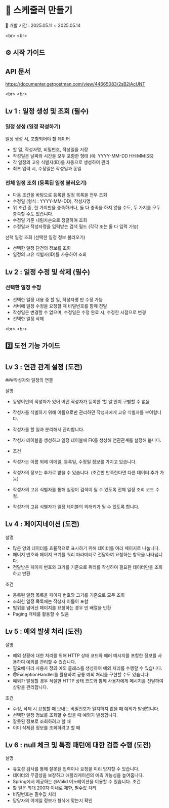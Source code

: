 # 📝 스케줄러 만들기

🐥 개발 기간 : 2025.05.11 ~ 2025.05.14

&lt;br>
&lt;br>

## ⚙️ 시작 가이드


## API 문서
https://documenter.getpostman.com/view/44665083/2sB2jAcUNT

&lt;br>
&lt;br>

## Lv 1 : 일정 생성 및 조회 (필수)

### 일정 생성 (일정 작성하기)

일정 생성 시, 포함되어야 할 데이터

  -    할 일, 작성자명, 비밀번호, 작성일을 저장
  -    작성일은 날짜와 시간을 모두 포함한 형태 (예: YYYY-MM-DD HH:MM:SS)
  -    각 일정의 고유 식별자(ID)를 자동으로 생성하여 관리
  -    최초 입력 시, 수정일은 작성일과 동일


### 전체 일정 조회 (등록된 일정 불러오기)

  -    다음 조건을 바탕으로 등록된 일정 목록을 전부 조회
  -    수정일 (형식 : YYYY-MM-DD), 작성자명
  -    위 조건 중, 한 가지만을 충족하거나, 둘 다 충족을 하지 않을 수도, 두 가지를 모두 충족할 수도 있습니다.
  -    수정일 기준 내림차순으로 정렬하여 조회
  -    수정일과 작성자명을 입력받는 검색 필드 (각각 또는 둘 다 입력 가능)

선택 일정 조회 (선택한 일정 정보 불러오기)

  -    선택한 일정 단건의 정보를 조회
  -    일정의 고유 식별자(ID)를 사용하여 조회

## Lv 2 : 일정 수정 및 삭제 (필수)
### 선택한 일정 수정

  -    선택한 일정 내용 중 할 일, 작성자명 만 수정 가능
  -    서버에 일정 수정을 요청할 때 비밀번호를 함께 전달
  -    작성일은 변경할 수 없으며, 수정일은 수정 완료 시, 수정한 시점으로 변경
  -    선택한 일정 삭제

&lt;br>
&lt;br>

## 2️⃣ 도전 기능 가이드
## Lv 3 : 연관 관계 설정 (도전)
###작성자와 일정의 연결

설명
  -    동명이인의 작성자가 있어 어떤 작성자가 등록한 ‘할 일’인지 구별할 수 없음
  -    작성자를 식별하기 위해 이름으로만 관리하던 작성자에게 고유 식별자를 부여합니다.
  -    작성자를 할 일과 분리해서 관리합니다.
  -    작성자 테이블을 생성하고 일정 테이블에 FK를 생성해 연관관계를 설정해 봅니다.

-    조건
-    작성자는 이름 외에 이메일, 등록일, 수정일 정보를 가지고 있습니다.
-    작성자의 정보는 추가로 받을 수 있습니다. (조건만 만족한다면 다른 데이터 추가 가능)
-    작성자의 고유 식별자를 통해 일정이 검색이 될 수 있도록 전체 일정 조회 코드 수정.
-    작성자의 고유 식별자가 일정 테이블의 외래키가 될 수 있도록 합니다.

## Lv 4 : 페이지네이션 (도전)

설명
-    많은 양의 데이터를 효율적으로 표시하기 위해 데이터를 여러 페이지로 나눕니다.
-    페이지 번호와 페이지 크기를 쿼리 파라미터로 전달하여 요청하는 항목을 나타냅니다.
-    전달받은 페이지 번호와 크기를 기준으로 쿼리를 작성하여 필요한 데이터만을 조회하고 반환

조건
-    등록된 일정 목록을 페이지 번호와 크기를 기준으로 모두 조회
-    조회한 일정 목록에는 작성자 이름이 포함
-    범위를 넘어선 페이지를 요청하는 경우 빈 배열을 반환
-    Paging 객체를 활용할 수 있음

## Lv 5 : 예외 발생 처리 (도전)
설명
-    예외 상황에 대한 처리를 위해 HTTP 상태 코드와 에러 메시지를 포함한 정보를 사용하여 예외를 관리할 수 있습니다.
-    필요에 따라 사용자 정의 예외 클래스를 생성하여 예외 처리를 수행할 수 있습니다.
-    @ExceptionHandler를 활용하여 공통 예외 처리를 구현할 수도 있습니다.
-    예외가 발생할 경우 적절한 HTTP 상태 코드와 함께 사용자에게 메시지를 전달하여 상황을 관리합니다.

조건
-    수정, 삭제 시 요청할 때 보내는 비밀번호가 일치하지 않을 때 예외가 발생합니다.
-    선택한 일정 정보를 조회할 수 없을 때 예외가 발생합니다.
-    잘못된 정보로 조회하려고 할 때
-    이미 삭제된 정보를 조회하려고 할 때

## Lv 6 : null 체크 및 특정 패턴에 대한 검증 수행 (도전)
설명
-    유효성 검사를 통해 잘못된 입력이나 요청을 미리 방지할 수 있습니다.
-    데이터의 무결성을 보장하고 애플리케이션의 예측 가능성을 높여줍니다.
-    Spring에서 제공하는 @Valid 어노테이션을 이용할 수 있습니다.
조건
-    할 일은 최대 200자 이내로 제한, 필수값 처리
-    비밀번호는 필수값 처리
-    담당자의 이메일 정보가 형식에 맞는지 확인

